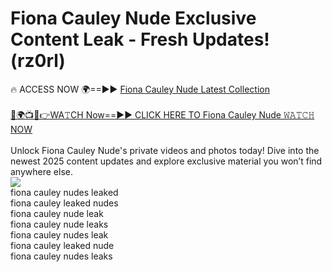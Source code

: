 # Fiona Cauley Nude Exclusive Content Leak - Fresh Updates! (rz0rl)

🔥 ACCESS NOW 🌍==►► <a href="https://tinyurl.com/2mz8nhtm" rel="nofollow">Fiona Cauley Nude Latest Collection</a>
<br><br>
[🔴🌍📺📱👉WA𝚃CH Now==►► CLICK HERE TO Fiona Cauley Nude 𝚆𝙰𝚃𝙲𝙷 NOW](https://tinyurl.com/2mz8nhtm)
<br><br>
Unlock Fiona Cauley Nude's private videos and photos today! Dive into the newest 2025 content updates and explore exclusive material you won’t find anywhere else.
<br>
<a href="https://tinyurl.com/2mz8nhtm" rel="nofollow" data-target="animated-image.originalLink"><img src="https://camo.githubusercontent.com/8a4f000d20f83aca3bf7ec5f350d767afa0574a8a352519fd8cfa583a6f93a33/68747470733a2f2f692e696d6775722e636f6d2f644a486b345a712e676966" data-canonical-src="https://i.imgur.com/dJHk4Zq.gif" style="max-width: 100%; display: inline-block;" data-target="animated-image.originalImage"></a>
<br>
fiona cauley nudes leaked<br>
fiona cauley leaked nudes<br>
fiona cauley nude leak<br>
fiona cauley nude leaks<br>
fiona cauley nudes leak<br>
fiona cauley leaked nude<br>
fiona cauley nudes leaks